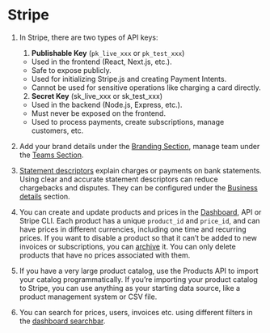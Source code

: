 # Stripe

1.  In Stripe, there are two types of API keys:
    1. **Publishable Key** (`pk_live_xxx` or `pk_test_xxx`)
      - Used in the frontend (React, Next.js, etc.).
      - Safe to expose publicly.
      - Used for initializing Stripe.js and creating Payment Intents.
      - Cannot be used for sensitive operations like charging a card directly.

    2. **Secret Key** (sk_live_xxx or sk_test_xxx)
      - Used in the backend (Node.js, Express, etc.).
      - Must never be exposed on the frontend.
      - Used to process payments, create subscriptions, manage customers, etc.

2.  Add your brand details under the [Branding Section](https://dashboard.stripe.com/settings/branding), manage team under the [Teams Section](https://dashboard.stripe.com/settings/team).

3.  [Statement descriptors](https://docs.stripe.com/get-started/account/statement-descriptors) explain charges or payments on bank statements. Using clear and accurate statement descriptors can reduce chargebacks and disputes. They can be configured under the [Business details](https://dashboard.stripe.com/settings/business-details) section.

4.  You can create and update products and prices in the [Dashboard](https://dashboard.stripe.com/products), API or Stripe CLI. Each product has a unique `product_id` and `price_id`, and can have prices in different currencies, including one time and recurring prices. If you want to disable a product so that it can’t be added to new invoices or subscriptions, you can [archive](https://docs.stripe.com/products-prices/manage-prices?dashboard-or-api=dashboard&lang=node#archive-product) it. You can only delete products that have no prices associated with them.

5.  If you have a very large product catalog, use the Products API to import your catalog programmatically. If you’re importing your product catalog to Stripe, you can use anything as your starting data source, like a product management system or CSV file.

6.  You can search for prices, users, invoices etc. using different filters in the [dashboard searchbar](https://docs.stripe.com/dashboard/search#search-filters-operators).
